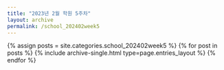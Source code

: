 ```yaml
---
title: "2023년 2월 학원 5주차"
layout: archive
permalink: /school_202402week5
---
```



{% assign posts = site.categories.school_202402week5 %}
{% for post in posts %} {% include archive-single.html type=page.entries_layout %} {% endfor %}